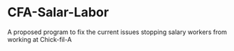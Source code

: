 # CFA-Salar-Labor
A proposed program to fix the current issues stopping salary workers from working at Chick-fil-A
